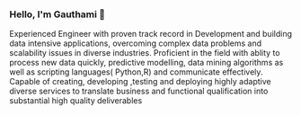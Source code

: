 ### Hello, I'm Gauthami 👋



Experienced Engineer with proven track record  in Development and building data intensive applications, overcoming complex data problems and scalability  issues in diverse industries.
Proficient in the  field with  ablity to process new data quickly, predictive modelling, data mining algorithms as well as scripting languages( Python,R) and communicate effectively. 
Capable of creating, developing ,testing and deploying highly adaptive diverse services to translate business and functional qualification into substantial high quality deliverables   <br/>

<br/>

  


